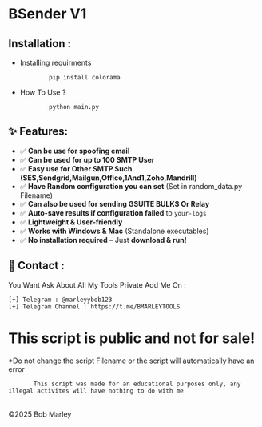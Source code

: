 # BSender V1 

Installation : 
------
         

 - Installing requirments
   
               pip install colorama
    
 - How To Use ?
   
               python main.py
               
## ✨ Features:
- ✅ **Can be use for spoofing email**
- ✅ **Can be used for up to 100 SMTP User**
- ✅ **Easy use for Other SMTP Such (SES,Sendgrid,Mailgun,Office,1And1,Zoho,Mandrill)**
- ✅ **Have Random configuration you can set** (Set in random_data.py Filename)
- ✅ **Can also be used for sending GSUITE BULKS Or Relay**
- ✅ **Auto-save results if configuration failed** to `your-logs`
- ✅ **Lightweight & User-friendly**
- ✅ **Works with Windows & Mac** (Standalone executables)
- ✅ **No installation required** – Just **download & run!**

📧 Contact :
------
You Want Ask About All My Tools Private Add Me On : 
```
[+] Telegram : @marleyybob123
[+] Telegram Channel : https://t.me/BMARLEYTOOLS
```
# This script is public and not for sale!

*Do not change the script Filename or the script will automatically have an error

           This script was made for an educational purposes only, any illegal activites will have nothing to do with me

<br>©2025 Bob Marley
